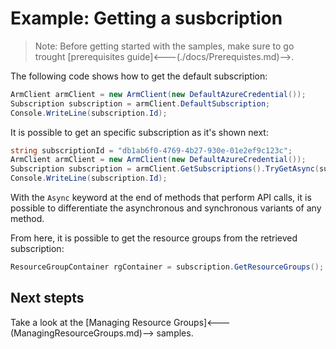 # Example: Getting a susbcription

>Note: Before getting started with the samples, make sure to go trought [prerequisites guide]<---(./docs/Prerequistes.md)-->.

The following code shows how to get the default subscription:

```csharp Snippet:HelloWorld_GetDefaultSubscription
ArmClient armClient = new ArmClient(new DefaultAzureCredential());
Subscription subscription = armClient.DefaultSubscription;
Console.WriteLine(subscription.Id);
```

It is possible to get an specific subscription as it's shown next:

``` csharp Snippet:HelloWorld_GetSpecificSubscription
string subscriptionId = "db1ab6f0-4769-4b27-930e-01e2ef9c123c";
ArmClient armClient = new ArmClient(new DefaultAzureCredential());
Subscription subscription = armClient.GetSubscriptions().TryGetAsync(subscriptionId);
Console.WriteLine(subscription.Id);
```

With the `Async` keyword at the end of methods that perform API calls, it is possible to differentiate the asynchronous and synchronous variants of any method.

From here, it is possible to get the resource groups from the retrieved subscription:

```csharp Snippet:HelloWorld_GetResourceGroupContainer
ResourceGroupContainer rgContainer = subscription.GetResourceGroups();
```

## Next stepts
Take a look at the [Managing Resource Groups]<---(ManagingResourceGroups.md)--> samples.